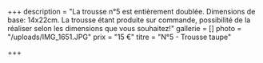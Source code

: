 +++
description = "La trousse n°5 est entièrement doublée. Dimensions de base: 14x22cm. La trousse étant produite sur commande, possibilité de la réaliser selon les dimensions que vous souhaitez!"
gallerie = []
photo = "/uploads/IMG_1651.JPG"
prix = "15 €"
titre = "N°5 - Trousse taupe"

+++
